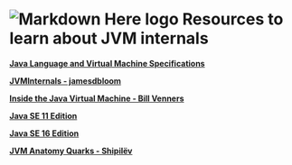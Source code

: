 # ![Markdown Here logo](https://platform9.com/wp-content/uploads/2018/09/JVM-logo.png) Resources to learn about JVM internals


[**Java Language and Virtual Machine Specifications**](https://docs.oracle.com/javase/specs/)<br>

[**JVMInternals - jamesdbloom**](https://blog.jamesdbloom.com/JVMInternals.html#operand_stack)<br>

[**Inside the Java Virtual Machine - Bill Venners**](https://www.artima.com/insidejvm/ed2/index.html)<br>

[**Java SE 11 Edition**](https://cr.openjdk.java.net/~iris/se/11/latestSpec/java-se-11-jvms-draft-diffs.pdf)<br>

[**Java SE 16 Edition**](https://docs.oracle.com/javase/specs/jvms/se16/html/index.html)<br>

[**JVM Anatomy Quarks - Shipilëv**](https://shipilev.net/jvm/anatomy-quarks/)<br>